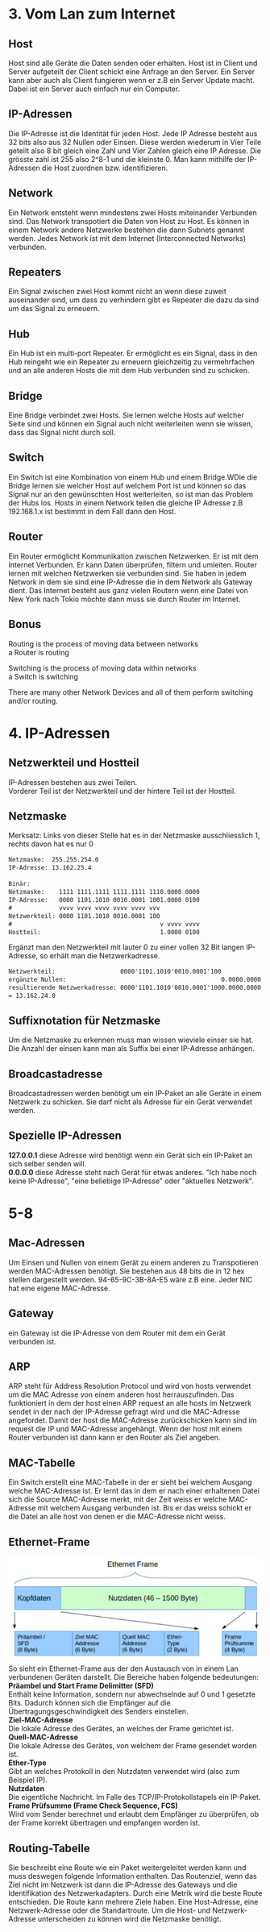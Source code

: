 #  3. Vom Lan zum Internet
## Host
Host sind alle Geräte die Daten senden oder erhalten. Host ist in Client und Server aufgeteilt der Client schickt eine Anfrage an den Server. Ein Server kann aber auch als Client fungieren wenn er z.B ein Server Update macht. Dabei ist ein Server auch einfach nur ein Computer. 
## IP-Adressen    
Die IP-Adresse ist die Identität für jeden Host. Jede IP Adresse besteht aus 32 bits also aus 32 Nullen oder Einsen. Diese werden wiederum in Vier Teile geteilt also 8 bit gleich eine Zahl und Vier Zahlen gleich eine IP Adresse. Die grösste zahl ist 255 also 2^8-1 und die kleinste 0. Man kann mithilfe der IP-Adressen die Host zuordnen bzw. identifizieren. 
## Network   
Ein Network entsteht wenn mindestens zwei Hosts miteinander Verbunden sind. Das Network transpotiert die Daten von Host zu Host. Es können in einem Network andere Netzwerke bestehen die dann Subnets genannt werden. Jedes Network ist mit dem Internet (Interconnected Networks) verbunden.
## Repeaters
Ein Signal zwischen zwei Host kommt nicht an wenn diese zuweit auseinander sind, um dass zu verhindern gibt es Repeater die dazu da sind um das Signal zu erneuern.
## Hub
Ein Hub ist ein multi-port Repeater. Er ermöglicht es ein Signal, dass in den Hub reingeht wie ein Repeater zu erneuern gleichzeitig zu vermehrfachen und an alle anderen Hosts die mit dem Hub verbunden sind zu schicken.
## Bridge
Eine Bridge verbindet zwei Hosts. Sie lernen welche Hosts auf welcher Seite sind und können ein Signal auch nicht weiterleiten wenn sie wissen, dass das Signal nicht durch soll.   
## Switch
Ein Switch ist eine Kombination von einem Hub und einem Bridge.WDie die Bridge lernen sie welcher Host auf welchem Port ist und können so das Signal nur an den gewünschten Host weiterleiten, so ist man das Problem der Hubs los. Hosts in einem Network teilen die gleiche IP Adresse z.B 192.168.1.x ist bestimmt in dem Fall dann den Host.
## Router
Ein Router ermöglicht Kommunikation zwischen Netzwerken. Er ist mit dem Internet Verbunden. Er kann Daten überprüfen, filtern und umleiten. Router lernen mit welchen Netzwerken sie verbunden sind. Sie haben in jedem Network in dem sie sind eine IP-Adresse die in dem Network als Gateway dient. Das Internet besteht aus ganz vielen Routern wenn eine Datei von New York nach Tokio möchte dann muss sie durch Router im Internet.
## Bonus
Routing is the process of moving data between networks   
a Router is routing 

Switching is the process of moving data within networks    
a Switch is switching

There are many other Network Devices and all of them perform switching and/or routing.
# 4. IP-Adressen
## Netzwerkteil und Hostteil
IP-Adressen bestehen aus zwei Teilen.    
Vorderer Teil ist der Netzwerkteil und der hintere Teil ist der Hostteil.
## Netzmaske
Merksatz: Links von dieser Stelle hat es in der Netzmaske ausschliesslich 1, rechts davon hat es nur 0
```
Netzmaske:  255.255.254.0
IP-Adresse: 13.162.25.4

Binär:
Netzmaske:    1111 1111.1111 1111.1111 1110.0000 0000
IP-Adresse:   0000 1101.1010 0010.0001 1001.0000 0100
#             vvvv vvvv vvvv vvvv vvvv vvv
Netzwerkteil: 0000 1101.1010 0010.0001 100
#                                         v vvvv vvvv
Hostteil:                                 1.0000 0100
```
Ergänzt man den Netzwerkteil mit lauter 0 zu einer vollen 32 Bit langen IP-Adresse, so erhält man die Netzwerkadresse.
```
Netzwerkteil:                  0000'1101.1010'0010.0001'100
ergänzte Nullen:                                           0.0000.0000
resultierende Netzwerkadresse: 0000'1101.1010'0010.0001'1000.0000.0000 = 13.162.24.0
```
## Suffixnotation für Netzmaske
Um die Netzmaske zu erkennen muss man wissen wieviele einser sie hat. Die Anzahl der einsen kann man als Suffix bei einer IP-Adresse anhängen.
## Broadcastadresse
Broadcastadressen werden benötigt um ein IP-Paket an alle Geräte in einem Netzwerk zu schicken. Sie darf nicht als Adresse für ein Gerät verwendet werden.
## Spezielle IP-Adressen
**127.0.0.1** diese Adresse wird benötigt wenn ein Gerät sich ein IP-Paket an sich selber senden will.  
**0.0.0.0** diese Adresse steht nach Gerät für etwas anderes. "Ich habe noch keine IP-Adresse", "eine beliebige IP-Adresse" oder "aktuelles Netzwerk".
# 5-8   
## Mac-Adressen
Um Einsen und Nullen von einem Gerät zu einem anderen zu Transpotieren werden MAC-Adressen benötigt. Sie bestehen aus 48 bits die in 12 hex stellen dargestellt werden. 94-65-9C-3B-8A-E5 wäre z.B eine. Jeder NIC hat eine eigene MAC-Adresse.
## Gateway
ein Gateway ist die IP-Adresse von dem Router mit dem ein Gerät verbunden ist.
## ARP
ARP steht für Address Resolution Protocol und wird von hosts verwendet um die MAC Adresse von einem anderen host herrauszufinden. Das funktioniert in dem der host einen ARP request an alle hosts im Netzwerk sendet in der nach der IP-Adresse gefragt wird und die MAC-Adresse angefordet. Damit der host die MAC-Adresse zurückschicken kann sind im request die IP und MAC-Adresse angehängt. Wenn der host mit einem Router verbunden ist dann kann er den Router als Ziel angeben.
## MAC-Tabelle
Ein Switch erstellt eine MAC-Tabelle in der er sieht bei welchem Ausgang welche MAC-Adresse ist. Er lernt das in dem er nach einer erhaltenen Datei sich die Source MAC-Adresse merkt, mit der Zeit weiss er welche MAC-Adresse mit welchem Ausgang verbunden ist.
Bis er das weiss schickt er die Datei an alle host von denen er die MAC-Adresse nicht weiss.
## Ethernet-Frame
![](images/ethernetframe.png)
So sieht ein Ethernet-Frame aus der den Austausch von in einem Lan verbundenen Geräten darstellt. Die Bereiche haben folgende bedeutungen:   
**Präambel und Start Frame Delimitter (SFD)**     
Enthält keine Information, sondern nur abwechselnde auf 0 und 1 gesetzte Bits. Dadurch können sich die Empfänger auf die Übertragungsgeschwindigkeit des Senders einstellen.     
**Ziel-MAC-Adresse**     
Die lokale Adresse des Gerätes, an welches der Frame gerichtet ist.     
**Quell-MAC-Adresse**      
Die lokale Adresse des Gerätes, von welchem der Frame gesendet worden ist.    
**Ether-Type**      
Gibt an welches Protokoll in den Nutzdaten verwendet wird (also zum Beispiel IP).       
**Nutzdaten**      
Die eigentliche Nachricht. Im Falle des TCP/IP-Protokollstapels ein IP-Paket.    
**Frame Prüfsumme (Frame Check Sequence, FCS)**     
Wird vom Sender berechnet und erlaubt dem Empfänger zu überprüfen, ob der Frame korrekt übertragen und empfangen worden ist.
## Routing-Tabelle
Sie beschreibt eine Route wie ein Paket weitergeleitet werden kann und muss deswegen folgende Information enthalten. Das Routenziel, wenn das Ziel nicht im Netzwerk ist dann die IP-Adresse des Gateways und die Identifikation des Netzwerkadapters. Durch eine Metrik wird die beste Route entschieden. Die Route kann mehrere Ziele haben. Eine Host-Adresse, eine Netzwerk-Adresse oder die Standartroute. Um die Host- und Netzwerk-Adresse unterscheiden zu können wird die Netzmaske benötigt.